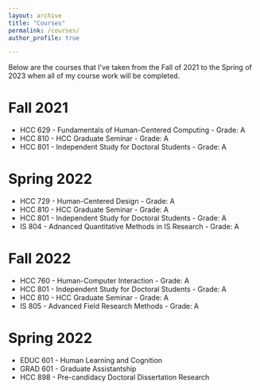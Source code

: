 ```yaml
---
layout: archive
title: "Courses"
permalink: /courses/
author_profile: true

---
```


Below are the courses that I've taken from the Fall of 2021 to the Spring of 2023 when all of my course work will be completed. 

Fall 2021
======
<ul>
  <li>HCC 629 - Fundamentals of Human-Centered Computing - Grade: A</li>
  <li>HCC 810 - HCC Graduate Seminar - Grade: A</li>
  <li>HCC 801 - Independent Study for Doctoral Students - Grade: A</li>
 </ul>
 
 Spring 2022
======
<ul>
  <li>HCC 729 - Human-Centered Design - Grade: A</li>
  <li>HCC 810 - HCC Graduate Seminar - Grade: A</li>
  <li>HCC 801 - Independent Study for Doctoral Students - Grade: A</li>
  <li>IS 804 - Adnanced Quantitative Methods in IS Research - Grade: A</li>
 </ul>
 
 Fall 2022
======
<ul>
  <li>HCC 760 - Human-Computer Interaction - Grade: A</li>
  <li>HCC 801 - Independent Study for Doctoral Students - Grade: A</li>
  <li>HCC 810 - HCC Graduate Seminar - Grade: A</li>
  <li>IS 805 - Advanced Field Research Methods - Grade: A</li>
 </ul>
 
 Spring 2022
======
<ul>
  <li>EDUC 601 - Human Learning and Cognition</li>
  <li>GRAD 601 - Graduate Assistantship</li>
  <li>HCC 898 - Pre-candidacy Doctoral Dissertation Research</li>
 </ul>
